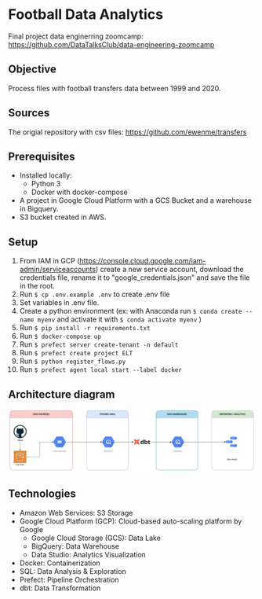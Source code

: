# Football Data Analytics

Final project data enginerring zoomcamp: https://github.com/DataTalksClub/data-engineering-zoomcamp

## Objective
Process files with football transfers data between 1999 and 2020.

## Sources
The origial repository with csv files: https://github.com/ewenme/transfers 

## Prerequisites
- Installed locally:
    - Python 3
    - Docker with docker-compose
- A project in Google Cloud Platform with a GCS Bucket and a warehouse in Bigquery.
- S3 bucket created in AWS. 

## Setup
1. From IAM in GCP (https://console.cloud.google.com/iam-admin/serviceaccounts) create a new service account, download the credentials file, rename it to "google_credentials.json" and save the file in the root.
2. Run `$ cp .env.example .env` to create .env file
3. Set variables in .env file.
4. Create a python environment (ex: with Anaconda run `$ conda create --name myenv` and activate it with `$ conda activate myenv` ) 
5. Run `$ pip install -r requirements.txt`
6. Run `$ docker-compose up`
7. Run `$ prefect server create-tenant -n default`
8. Run `$ prefect create project ELT`
9. Run `$ python register_flows.py`
10. Run `$ prefect agent local start --label docker`



## Architecture diagram
<img src="images/architecture.png"/>


## Technologies
* Amazon Web Services: S3 Storage 
* Google Cloud Platform (GCP): Cloud-based auto-scaling platform by Google
    * Google Cloud Storage (GCS): Data Lake
    * BigQuery: Data Warehouse
    * Data Studio: Analytics Visualization
* Docker: Containerization
* SQL: Data Analysis & Exploration
* Prefect: Pipeline Orchestration
* dbt: Data Transformation